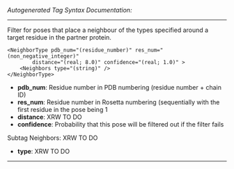 _Autogenerated Tag Syntax Documentation:_

---
Filter for poses that place a neighbour of the types specified around a target residue in the partner protein.

```
<NeighborType pdb_num="(residue_number)" res_num="(non_negative_integer)"
        distance="(real; 8.0)" confidence="(real; 1.0)" >
    <Neighbors type="(string)" />
</NeighborType>
```

-   **pdb_num**: Residue number in PDB numbering (residue number + chain ID)
-   **res_num**: Residue number in Rosetta numbering (sequentially with the first residue in the pose being 1
-   **distance**: XRW TO DO
-   **confidence**: Probability that this pose will be filtered out if the filter fails


Subtag Neighbors:   XRW TO DO

-   **type**: XRW TO DO

---
